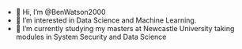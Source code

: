 - 👋 Hi, I’m @BenWatson2000
- 👀 I’m interested in Data Science and Machine Learning.
- 🌱 I’m currently studying my masters at Newcastle University taking modules in System Security and Data Science

